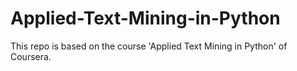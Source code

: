 # Applied-Text-Mining-in-Python
This repo is based on the course 'Applied Text Mining in Python' of Coursera.
